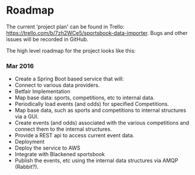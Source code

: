# Roadmap

The current 'project plan' can be found in Trello: https://trello.com/b/7zh2WCe5/sportsbook-data-importer.  Bugs and other
issues will be recorded in GitHub.

The high level roadmap for the project looks like this:

### Mar 2016

* Create a Spring Boot based service that will:
 * Connect to various data providers.
  * Betfair Implementation
   * Map base data: sports, competitions, etc to internal data.
   * Periodically load events (and odds) for specified Competitions.
 * Map base data, such as sports and competitions to internal structures via a GUI.
 * Create events (and odds) associated with the various competitions and connect them to the internal structures. 
 * Provide a REST api to access current event data.
* Deployment
 * Deploy the service to AWS
* Integrate with Blackened sportsbook
 * Publish the events, etc using the internal data structures via AMQP (Rabbit?). 
